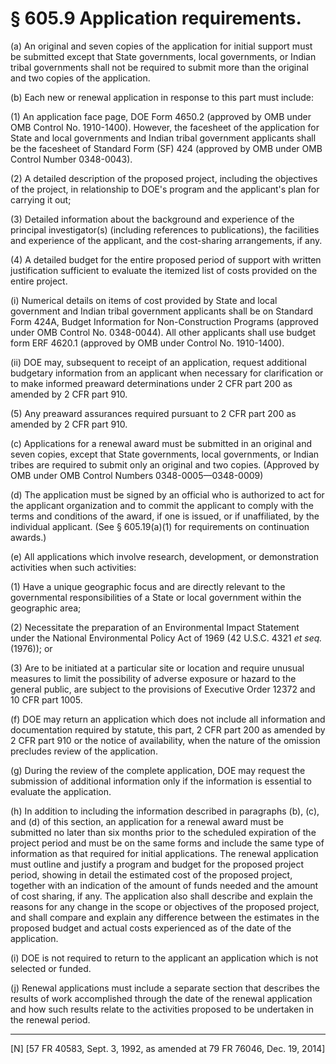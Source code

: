 # § 605.9   Application requirements.

(a) An original and seven copies of the application for initial support must be submitted except that State governments, local governments, or Indian tribal governments shall not be required to submit more than the original and two copies of the application.


(b) Each new or renewal application in response to this part must include:


(1) An application face page, DOE Form 4650.2 (approved by OMB under OMB Control No. 1910-1400). However, the facesheet of the application for State and local governments and Indian tribal government applicants shall be the facesheet of Standard Form (SF) 424 (approved by OMB under OMB Control Number 0348-0043).


(2) A detailed description of the proposed project, including the objectives of the project, in relationship to DOE's program and the applicant's plan for carrying it out;


(3) Detailed information about the background and experience of the principal investigator(s) (including references to publications), the facilities and experience of the applicant, and the cost-sharing arrangements, if any.


(4) A detailed budget for the entire proposed period of support with written justification sufficient to evaluate the itemized list of costs provided on the entire project.


(i) Numerical details on items of cost provided by State and local government and Indian tribal government applicants shall be on Standard Form 424A, Budget Information for Non-Construction Programs (approved under OMB Control No. 0348-0044). All other applicants shall use budget form ERF 4620.1 (approved by OMB under Control No. 1910-1400).


(ii) DOE may, subsequent to receipt of an application, request additional budgetary information from an applicant when necessary for clarification or to make informed preaward determinations under 2 CFR part 200 as amended by 2 CFR part 910.


(5) Any preaward assurances required pursuant to 2 CFR part 200 as amended by 2 CFR part 910.


(c) Applications for a renewal award must be submitted in an original and seven copies, except that State governments, local governments, or Indian tribes are required to submit only an original and two copies. (Approved by OMB under OMB Control Numbers 0348-0005—0348-0009)


(d) The application must be signed by an official who is authorized to act for the applicant organization and to commit the applicant to comply with the terms and conditions of the award, if one is issued, or if unaffiliated, by the individual applicant. (See § 605.19(a)(1) for requirements on continuation awards.)


(e) All applications which involve research, development, or demonstration activities when such activities:


(1) Have a unique geographic focus and are directly relevant to the governmental responsibilities of a State or local government within the geographic area;


(2) Necessitate the preparation of an Environmental Impact Statement under the National Environmental Policy Act of 1969 (42 U.S.C. 4321 *et seq.* (1976)); or


(3) Are to be initiated at a particular site or location and require unusual measures to limit the possibility of adverse exposure or hazard to the general public, are subject to the provisions of Executive Order 12372 and 10 CFR part 1005.


(f) DOE may return an application which does not include all information and documentation required by statute, this part, 2 CFR part 200 as amended by 2 CFR part 910 or the notice of availability, when the nature of the omission precludes review of the application.


(g) During the review of the complete application, DOE may request the submission of additional information only if the information is essential to evaluate the application.


(h) In addition to including the information described in paragraphs (b), (c), and (d) of this section, an application for a renewal award must be submitted no later than six months prior to the scheduled expiration of the project period and must be on the same forms and include the same type of information as that required for initial applications. The renewal application must outline and justify a program and budget for the proposed project period, showing in detail the estimated cost of the proposed project, together with an indication of the amount of funds needed and the amount of cost sharing, if any. The application also shall describe and explain the reasons for any change in the scope or objectives of the proposed project, and shall compare and explain any difference between the estimates in the proposed budget and actual costs experienced as of the date of the application.


(i) DOE is not required to return to the applicant an application which is not selected or funded.


(j) Renewal applications must include a separate section that describes the results of work accomplished through the date of the renewal application and how such results relate to the activities proposed to be undertaken in the renewal period.



---

[N] [57 FR 40583, Sept. 3, 1992, as amended at 79 FR 76046, Dec. 19, 2014]




